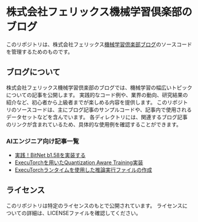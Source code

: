 # 株式会社フェリックス機械学習倶楽部のブログ

このリポジトリは、株式会社フェリックス[機械学習倶楽部ブログ](https://ai.ferix.jp/blogs)のソースコードを管理するためのものです。

## ブログについて

株式会社フェリックス機械学習倶楽部のブログでは、機械学習の幅広いトピックについての記事を公開します。
実践的なコード例や、業界の動向、研究結果の紹介など、初心者から上級者までが楽しめる内容を提供します。
このリポジトリのソースコードは、主にブログ記事のサンプルコードや、記事内で使用されるデータセットなどを含んでいます。
各ディレクトリには、関連するブログ記事のリンクが含まれているため、具体的な使用例を確認することができます。

### AIエンジニア向け記事一覧
- [実践！BitNet b1.58を実装する](https://ai.ferix.jp/blog?id=nd-qq-au778i)
- [ExecuTorchを用いたQuantization Aware Training実装](https://ai.ferix.jp/blog?id=ko5bd_adugq)
- [ExecuTorchランタイムを使用した推論実行ファイルの作成](https://ai.ferix.jp/blog?id=b1onjucwhjw)

## ライセンス

このリポジトリは特定のライセンスのもとで公開されています。
ライセンスについての詳細は、LICENSEファイルを確認してください。
